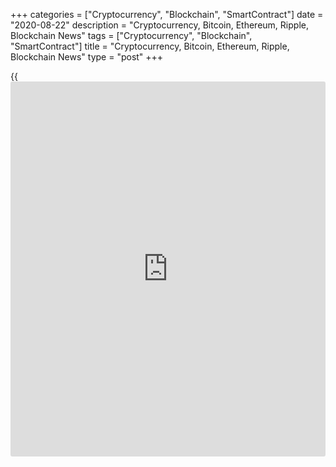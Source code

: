 +++
categories = ["Cryptocurrency", "Blockchain", "SmartContract"]
date = "2020-08-22"
description = "Cryptocurrency, Bitcoin, Ethereum, Ripple, Blockchain News"
tags = ["Cryptocurrency", "Blockchain", "SmartContract"]
title = "Cryptocurrency, Bitcoin, Ethereum, Ripple, Blockchain News"
type = "post"
+++

{{<iframe id="large-banner" src="https://www.bounty.group/#slide=18.0" width="100%" height="600" scrolling="no" style="border: 0px solid rgb(216, 221, 230); border-radius: 3px;">}}



[ ![logo][1] ][2]

![logo][3]

  * [▮ Home][4]
  * [ ▮ Business][5]
    * [ Latest Headlines][6]
    * [Top Stories][7]
    * [Breaking News][8]
    * [Earnings][9]
    * [Biotech][10]
    * [Investors][11]
    * [Stock Alerts][12]
    * [IPOs][13]
    * [M&A][14]
    * [Canadian][15]
    * [UK][16]
    * [Key Wallstreet Events][17]
    * [▮ Industry News][18]
      * [ Technology][19]
      * [ Software][20]
      * [ Banking][21]
      * [ Automotive][22]
      * [ Energy][23]
      * [More][24]
    * ▮ Corp. Calendars
      * [Dividends][25]
      * [Stock Splits][26]
      * [ Buybacks][27]
      * [ Conference Calls][28]
    * ▮ Earnings Calendars
      * [Earnings Calendar][29]
      * [ Pos Pre-announcements][30]
      * [ Profit Warnings][31]
      * [ Positive Surprise][32]
      * [ Negative Surprise][33]
      * [ Latest Earnings][34]
    * ▮ FDA Calendars
      * [Drug Approvals][35]
      * [ Device Approvals][36]
      * [ Clinical Trial Calendar][37]
    * ▮ Ratings Changes 
      * [Upgrades][38]
      * [Downgrades][39]
      * [ Cov Initiations][40]
      * [ Cov. Reiterated][41]
  * [ ▮ Economy][42]
    * [ US][43]
    * [ Europe][44]
    * [ Asia][45]
    * [ Global][46]
    * [ Economic Calendar][47]
    * [ Economic Scorecard][48]
    * [ Fed Members][49]
  * [ ▮Crypto ][50]
    * [ Cryptocurrency][51]
    * [ Blockchain][52]
  * [ ▮ Markets][53]
    * [ Morning Mkt Analysis][54]
    * [US Commentary][55]
    * [ European Commentary][56]
    * [ Asian Commentary][57]
    * [ Canadian Commentary][58]
    * [ Indian Commentary][59]
    * [Commodities][60]
    * [Bonds][61]
    * [Currencies][62]
  * [ ▮ Politics][63]
    * [ US][64]
    * [ World][65]
    * [White House][66]
    * [Elections][67]
    * [Congress][68]
    * [General News][69]
  * [ ▮ Forex][70]
    * [ FX Top Stories][71]
    * [ Currency Analysis][62]
    * [ Currency Alerts][72]
    * [ Economic Calendar][47]
    * [ Economic Scorecard][48]
  * [ ▮ Health NEW][73]
    * [ Coronavirus][74]
    * [ COVID-19 Calendar NEW][75]
    * [ Diet & Fitness][76]
    * [Cannabis][77]
    * [Kids Health][78]
    * [Men's Health][79]
    * [Women's Health][80]
    * [Cancer News][81]
    * [Drug Development][82]
    * [Mental Health][83]
  * [ ▮ Entertainment][84]
    * [ Top Stories][85]
    * [Slide Shows][86]
    * [ Game of Thrones][87]
    * ▮ Music [news](https://www.letsplayfx.com/blog/forex-news-website/)
      * [Pop][88]
      * [Rock][89]
      * [ Classic Rock][90]
      * [Rap/Hip-Hop][91]
      * [Country][92]
      * [ Alternative][93]
      * [Oldies][94]
      * [All Genre][95]
  * [▮ Content Licensing][96]
    * [Newswires & Feeds][97]
    * [Content Syndication][98]
    * [Digital Signage Services][99]
    * [Radio News Services][100]
  * [ ▮ Premium][101]
    * [Intelligent Investor][102]
    * [Emerging Biostocks][103]
    * [Under The Radar][104]
    * [Short-Term Investor][105]
    * [Login][106]
  * ▮ More
    * [Free Content][107]
    * [RSS Feeds][108]
    * [Press Releases][109]
    * [Search][110]
    * [Contact Us][111]

[][2]

  * [Home][4]
  * [ Business][5]
    * [ Latest Headlines][6]
    * [Top Stories][7]
    * [Breaking News][8]
    * [Earnings][9]
    * [Biotech][10]
    * [Investors][11]
    * [Stock Alerts][12]
    * [IPOs][13]
    * [M&A][14]
    * [Canadian][15]
    * [UK][16]
    * [Key Wallstreet Events][17]
    * [Industry News][18]
      * [ Technology][19]
      * [ Software][20]
      * [ Banking][21]
      * [ Automotive][22]
      * [ Energy][23]
      * [More][24]
    * Corp. Calendars
      * [Dividends][25]
      * [Stock Splits][26]
      * [ Buybacks][27]
      * [ Conference Calls][28]
    * Earnings Calendars
      * [Earnings Calendar][29]
      * [ Pos Pre-announcements][30]
      * [ Profit Warnings][31]
      * [ Positive Surprise][32]
      * [ Negative Surprise][33]
      * [ Latest Earnings][34]
    * FDA Calendars
      * [Drug Approvals][35]
      * [ Device Approvals][36]
      * [ Clinical Trial Calendar][37]
    * Ratings Changes 
      * [Upgrades][38]
      * [Downgrades][39]
      * [ Cov Initiations][40]
      * [ Cov. Reiterated][41]
  * [ Economy][42]
    * [ US][43]
    * [ Europe][44]
    * [ Asia][45]
    * [ Global][46]
    * [ Economic Calendar][47]
    * [ Economic Scorecard][48]
    * [ Fed Members][49]
  * [ Crypto ][50]
    * [ Cryptocurrency][51]
    * [ Blockchain][52]
  * [ Markets][53]
    * [ Morning Mkt Analysis][54]
    * [US Commentary][55]
    * [ European Commentary][56]
    * [ Asian Commentary][57]
    * [ Canadian Commentary][58]
    * [ Indian Commentary][59]
    * [Commodities][60]
    * [Bonds][61]
    * [Currencies][62]
  * [ Politics][63]
    * [ US][64]
    * [ World][65]
    * [White House][66]
    * [Elections][67]
    * [Congress][68]
    * [General News][69]
  * [ Forex][70]
    * [ FX Top Stories][71]
    * [ Currency Analysis][62]
    * [ Currency Alerts][72]
    * [ Economic Calendar][47]
    * [ Economic Scorecard][48]
  * [ Health NEW][73]
    * [ Coronavirus][74]
    * [ COVID-19 Calendar NEW][75]
    * [ Diet & Fitness][76]
    * [Cannabis][77]
    * [Kids Health][78]
    * [Men's Health][79]
    * [Women's Health][80]
    * [Cancer News][81]
    * [Drug Development][82]
    * [Mental Health][83]
  * [ Entertainment][84]
    * [ Top Stories][85]
    * [Slide Shows][86]
    * [ Game of Thrones][87]
    * Music [news](https://www.letsplayfx.com/blog/forex-news-website/)
      * [Pop][88]
      * [Rock][89]
      * [ Classic Rock][90]
      * [Rap/Hip-Hop][91]
      * [Country][92]
      * [ Alternative][93]
      * [Oldies][94]
      * [All Genre][95]
  * [Content Licensing][96]
    * [Newswires & Feeds][97]
    * [Content Syndication][98]
    * [Digital Signage Services][99]
    * [Radio News Services][100]
  * [ Premium][101]
    * [Intelligent Investor][102]
    * [Emerging Biostocks][103]
    * [Under The Radar][104]
    * [Short-Term Investor][105]
    * [Login][106]
  * More
    * [Free Content][107]
    * [RSS Feeds][108]
    * [Press Releases][109]
    * [Search][110]
    * [Contact Us][111]

# Cryptocurrency News

[![Share][112]][113]

[Tweet][114]

BitcoinLitecoinEthereum Ripple

Price (USD)

1h12h1d 1w1m3m 1y

![Chart_COINBASE_SPOT_BTC_USD_2_13.jpg][115]

*Time In UTC / GMT

[Cryptocurrency][116]

![globalcryptocurrency 082020][117]

## [Attorney, Four Others Charged With Running Global Cryptocurrency
Ponzi Scheme ][118]

  
  
An attorney in California and four others were charged with [fraud](https://www.letsplayfx.com/blog/cryptocurrency-fraud/) and
money laundering for running a global Global Cryptocurrency Ponzi
Scheme, according to a statement by the U.S. Department of Justice.
Scott Hughes and Pablo Renato Rodriguez of California, Gutemberg Dos
Santos of Panama, Cecilia Millan of North Carolina, and Jackie Aguilar
of Texas, were charged.

##  [Walmart Enables Crypto Cashback On Purchases ][119]

##  [SEC Charges Virginia-based Boon.Tech And CEO For Running Fraudulent
ICO ][120]

##  [California AG Warns Investors And Consumers On Digital Asset Scams
][121]

##  [Agoda.com Teams Up With Travala.com To Add Crypto Payment Option
][122]

##  [Crypto Hardware Wallet Maker Ledger Warns Customers Of Data Breach
][123]

##  [Cellebrite Launches CipherTrace-powered Crypto Tracer Solution
][124]

##  [World Stablecoin Association Launched For Cryptocurrency Community
][125]

[Read More][116]  

[Blockchain][126]

![spacechain [blockchain](https://www.letsplayfx.com/blog/trade-forex-with-bitcoin/) 081920][127]

## [SpaceChain Executes First Multisignature BTC Transaction In Space
][128]

  
  
U.K.-based SpaceChain successfully executed the first multi-signature
[blockchain](https://www.letsplayfx.com/blog/trade-forex-with-bitcoin/) transaction in space through a powerful onboard GomSpace
computer hardware installed on the International Space Station (ISS).
SpaceChain co-founder and CTO Jeff Garzik performed the Bitcoin
transaction that was validated through the ISS via the SpaceChain
electrum wallet, with a transaction slip made available.

##  [Turkey's YILPORT Holding Joins Blockchain-Platform TradeLens ][129]

##  [Apollo Fintech Launches Blockchain-powered National Payment
Platform ][130]

##  [IP Australia To Use Blockchain To Help NRL Tackle Counterfeit
Merchandise ][131]

##  [Rainier Title Partners Ubitquity To Develop Blockchain-powered
Title And Escrow ][132]

##  [Honeywell Uses Blockchain To Digitize Aircraft Parts And Service
Data ][133]

##  [Coca Cola Bottlers To Use Blockchain To Streamline Supply-chain
Network ][134]

##  [UAE Implements Country-wide, Blockchain-based Ecosystem For Data
Sharing ][135]

[Read More][126]  

Cryptocurrency Tutorial

## [Bitcoin Is Back With A Bang][136]

![Slideshow1 Bitcoin 062016 sm][137] Bitcoin, once dismissed as
something reserved for geeks and the cryptography enthusiasts, is back
in the limelight, as the price of the cryptocurrency appreciated in
recent weeks.

Price Updates

BTC/USD| 11594.28  
---|---  
LTC/USD| 59.54  
ETH/USD| 389.21  
XRP/USD| 0.28089  
  
Updated at 8/22/2020 8:00:01 PM UTC

Follow RTT

[![Facebook][138]][139]

[![Twitter][140]][141]

[![Instagram][142]][143]

[![RSS][144]][108]

  * Editor's Pick 
  * Most Read 
  * Most Emailed

###  [ CVS Health Adds 77 Additional COVID-19 Testing Sites In Florida
][145]

###  [ American Airlines To Suspend Service To 15 Markets In October
][146]

###  [ Uber, Lyft Granted Stay In California Driver Ruling ][147]

###  [ Target, Aldi Recall Wawona Peaches After Salmonella Outbreak
][148]

###  [ Bayer To Pay $1.6 Billion To Settle Birth Control Device Lawsuits
In U.S. ][149]

###  [ American Indians, Alaska Natives Who Tested Covid-19 Positive
Tend To Be Younger ][150]

###  [ Amazon To Add More Than 3,000 Full And Part-time Jobs In Phoenix
Metro Area ][151]

###  [ Texas Startup To Launch New BlackBerry 5G Smartphones In 2021
][152]

###  [ Estee Lauder Guides Q1 Adj. EPS Below View; To Cut Up To 2000
Jobs - Quick Facts ][153]

###  [ Apple First U.S. Firm To Reach $2 Trillion Market Cap ][154]

###  [ Girl Scouts Launches French Toast-inspired Cookie For 2021 ][155]

###  [ Australia To Be Among The First To Receive COVID-19 Vaccine From
AstraZeneca ][156]

###  [ Facebook Removes Hundreds Of QAnon Groups ][157]

###  [ Stock Alert: Tesla Continues Its Uptick ][158]

###  [ American Airlines To Suspend Service To 15 Markets In October
][146]

###  [ Pre-market Movers In Healthcare Sector: CLRB, SNOA, PRNB, LPCN,
TLC... ][159]

###  [ Pizza Hut In Deal With Bankrupt Franchisee To Close Up To 300
Stores ][160]

###  [ 5 Biotech Stocks To Watch In The Coming Weeks (ALBO, ALNY, OTLK,
MESO, CRBP) ][161]

###  [ Pre-market Movers In Healthcare Sector: NMTR, TLSA, PTN, SRNE...
][162]

###  [ Johnson & Johnson To Acquire Momenta Pharmaceuticals - Quick
Facts ][163]

###  [ Pre-market Movers In Healthcare Sector: KZIA, TRVN, SNSS, OCGN,
GLPG... ][164]

###  [ ALBO Drops NASH Drug Development, FDA Says No To Filgotinib, SUPN
On Watch, Vanda & ODYSSEY ][165]

###  [ JNJ Acquires MNTA, FDA Strikes Down BMRN's Gene Therapy, BLRX's
GENESIS On Track, TPTX On Watch ][166]

###  [ Daqo New Energy Corp. Q2 adjusted earnings Beat Estimates][167]

###  [ KBR To Acquire Centauri From Arlington Capital For About $800 Mln
In Cash - Quick Facts ][168]

###  [ National Express Issues Update On Board Changes - Quick Facts
][169]

###  [ Jack Henry & Associates, Inc. Earnings Advance In Q4][170]

###  [ Stock Alert: Amazon Trading Up 2% ][171]

###  [ US Parents Spending More On Computers In View Of Online Classes
][172]

###  [ Kohl`s Corp. Q2 adjusted earnings Beat Estimates][173]

###  [ Lilly Obtains License For TYVYT From Innovent For Geographies
Outside Of China ][174]

###  [ Amazon To Create 3,500 New Tech And Corporate Jobs Across Six US
Cities - Quick Facts ][175]

###  [ Nestle Health Science To Buy IM HealthScience; Financial Terms
Not Disclosed ][176]

###  [ KAZ Minerals HY Pre-tax Profit Down - Quick Facts ][177]

###  [ Westpac Scraps H1 Dividend Due To Certain View ][178]

###  [ Schwazze, Medicine Man Denver Terminate Merger Deal ][179]

Copyright (C) 2020 RTTNews. All rights reserved. By using this site, you
agree to the  [Terms of Service][180]. [About Us][181]   |   [Contact
Us][182]   |   [Privacy][183]   |   [Sitemap][184]

   1. cdn.rtt[news](https://www.letsplayfx.com/blog/forex-news-website/).com/images/v2/rtt[news](https://www.letsplayfx.com/blog/forex-news-website/)-logo.gif
   2. www.rtt[news](https://www.letsplayfx.com/blog/forex-news-website/).com
   3. cdn.rtt[news](https://www.letsplayfx.com/blog/forex-news-website/).com/images/v3/Search-button.png
   4. www.rtt[news](https://www.letsplayfx.com/blog/forex-news-website/).com/Default.aspx
   5. www.rtt[news](https://www.letsplayfx.com/blog/forex-news-website/).com/Content/Business.aspx
   6. www.rtt[news](https://www.letsplayfx.com/blog/forex-news-website/).com/Content/RTTHeadlines.aspx
   7. www.rtt[news](https://www.letsplayfx.com/blog/forex-news-website/).com/list/top-story.aspx
   8. www.rtt[news](https://www.letsplayfx.com/blog/forex-news-website/).com/list/breaking-[news](https://www.letsplayfx.com/blog/forex-news-website/).aspx
   9. www.rtt[news](https://www.letsplayfx.com/blog/forex-news-website/).com/list/earnings.aspx
   10. www.rtt[news](https://www.letsplayfx.com/blog/forex-news-website/).com/Content/Biotechnology.aspx
   11. www.rtt[news](https://www.letsplayfx.com/blog/forex-news-website/).com/Content/Investors.aspx
   12. www.rtt[news](https://www.letsplayfx.com/blog/forex-news-website/).com/list/stock-alerts.aspx?utm_source=rtt[news](https://www.letsplayfx.com/blog/forex-news-website/)&utm_campaign=stockalertmenu
   13. www.rtt[news](https://www.letsplayfx.com/blog/forex-news-website/).com/list/ipos.aspx
   14. www.rtt[news](https://www.letsplayfx.com/blog/forex-news-website/).com/list/mergers.aspx
   15. www.rtt[news](https://www.letsplayfx.com/blog/forex-news-website/).com/list/canadian-[news](https://www.letsplayfx.com/blog/forex-news-website/).aspx
   16. www.rtt[news](https://www.letsplayfx.com/blog/forex-news-website/).com/list/uk-top-story.aspx
   17. www.rtt[news](https://www.letsplayfx.com/blog/forex-news-website/).com/list/ws-events.aspx
   18. www.rtt[news](https://www.letsplayfx.com/blog/forex-news-website/).com/Content/Industries.aspx
   19. www.rtt[news](https://www.letsplayfx.com/blog/forex-news-website/).com/content/industry[news](https://www.letsplayfx.com/blog/forex-news-website/).aspx?industry=technology
   20. www.rtt[news](https://www.letsplayfx.com/blog/forex-news-website/).com/content/industry[news](https://www.letsplayfx.com/blog/forex-news-website/).aspx?industry=Software
   21. www.rtt[news](https://www.letsplayfx.com/blog/forex-news-website/).com/content/industry[news](https://www.letsplayfx.com/blog/forex-news-website/).aspx?industry=Banking
   22. www.rtt[news](https://www.letsplayfx.com/blog/forex-news-website/).com/content/industry[news](https://www.letsplayfx.com/blog/forex-news-website/).aspx?industry=Automotive
   23. www.rtt[news](https://www.letsplayfx.com/blog/forex-news-website/).com/content/industry[news](https://www.letsplayfx.com/blog/forex-news-website/).aspx?industry=Energy
   24. www.rtt[news](https://www.letsplayfx.com/blog/forex-news-website/).com/content/industries.aspx
   25. www.rtt[news](https://www.letsplayfx.com/blog/forex-news-website/).com/Calendar/Dividend.aspx
   26. www.rtt[news](https://www.letsplayfx.com/blog/forex-news-website/).com/CorpInfo/StockSplits.aspx
   27. www.rtt[news](https://www.letsplayfx.com/blog/forex-news-website/).com/CorpInfo/StockBuybacks.aspx
   28. www.rtt[news](https://www.letsplayfx.com/blog/forex-news-website/).com/CorpInfo/ConferenceCalls.aspx
   29. www.rtt[news](https://www.letsplayfx.com/blog/forex-news-website/).com/Calendar/Earnings.aspx
   30. www.rtt[news](https://www.letsplayfx.com/blog/forex-news-website/).com/Calendar/PositiveEarningsAnnouncement.aspx
   31. www.rtt[news](https://www.letsplayfx.com/blog/forex-news-website/).com/Calendar/ProfitWarnings.aspx
   32. www.rtt[news](https://www.letsplayfx.com/blog/forex-news-website/).com/Earnings/PositiveSurprises.aspx
   33. www.rtt[news](https://www.letsplayfx.com/blog/forex-news-website/).com/Earnings/NegativeSurprises.aspx
   34. www.rtt[news](https://www.letsplayfx.com/blog/forex-news-website/).com/Earnings/LatestEarnings.aspx
   35. www.rtt[news](https://www.letsplayfx.com/blog/forex-news-website/).com/CorpInfo/FDACalendar.aspx
   36. www.rtt[news](https://www.letsplayfx.com/blog/forex-news-website/).com/CorpInfo/FDADeviceApprovals.aspx
   37. www.rtt[news](https://www.letsplayfx.com/blog/forex-news-website/).com/CorpInfo/ClinicalTrialCalendar.aspx
   38. www.rtt[news](https://www.letsplayfx.com/blog/forex-news-website/).com/CorpInfo/Upgrades.aspx
   39. www.rtt[news](https://www.letsplayfx.com/blog/forex-news-website/).com/CorpInfo/Downgrades.aspx
   40. www.rtt[news](https://www.letsplayfx.com/blog/forex-news-website/).com/CorpInfo/CoverageInitiate.aspx
   41. www.rtt[news](https://www.letsplayfx.com/blog/forex-news-website/).com/CorpInfo/CoverageReiterate.aspx
   42. www.rtt[news](https://www.letsplayfx.com/blog/forex-news-website/).com/Content/EconomicNews.aspx
   43. www.rtt[news](https://www.letsplayfx.com/blog/forex-news-website/).com/list/us-economic-[news](https://www.letsplayfx.com/blog/forex-news-website/).aspx
   44. www.rtt[news](https://www.letsplayfx.com/blog/forex-news-website/).com/list/european-economic-[news](https://www.letsplayfx.com/blog/forex-news-website/).aspx
   45. www.rtt[news](https://www.letsplayfx.com/blog/forex-news-website/).com/list/asian-economic-[news](https://www.letsplayfx.com/blog/forex-news-website/).aspx
   46. www.rtt[news](https://www.letsplayfx.com/blog/forex-news-website/).com/list/global-economic-[news](https://www.letsplayfx.com/blog/forex-news-website/).aspx
   47. www.rtt[news](https://www.letsplayfx.com/blog/forex-news-website/).com/CorpInfo/EconomicCalendar.aspx
   48. www.rtt[news](https://www.letsplayfx.com/blog/forex-news-website/).com/economic-scorecard/world-rank/GDP/highest-performance.aspx
   49. www.rtt[news](https://www.letsplayfx.com/blog/forex-news-website/).com/CorpInfo/FedMembers.aspx
   50. www.rtt[news](https://www.letsplayfx.com/blog/forex-news-website/).com/Content/Cryptocurrency.aspx?utm_source=rtt[news](https://www.letsplayfx.com/blog/forex-news-website/)&utm_campaign=crypmenu
   51. www.rtt[news](https://www.letsplayfx.com/blog/forex-news-website/).com/list/cryptocurrency.aspx?utm_source=rtt[news](https://www.letsplayfx.com/blog/forex-news-website/)&utm_campaign=crypmenu
   52. www.rtt[news](https://www.letsplayfx.com/blog/forex-news-website/).com/list/[blockchain](https://www.letsplayfx.com/blog/trade-forex-with-bitcoin/).aspx?utm_source=rtt[news](https://www.letsplayfx.com/blog/forex-news-website/)&utm_campaign=crypmenu
   53. www.rtt[news](https://www.letsplayfx.com/blog/forex-news-website/).com/Content/Markets.aspx
   54. www.rtt[news](https://www.letsplayfx.com/blog/forex-news-website/).com/Content/MarketAnalysis.aspx
   55. www.rtt[news](https://www.letsplayfx.com/blog/forex-news-website/).com/list/us-commentary.aspx
   56. www.rtt[news](https://www.letsplayfx.com/blog/forex-news-website/).com/list/european-commentary.aspx
   57. www.rtt[news](https://www.letsplayfx.com/blog/forex-news-website/).com/list/asian-commentary.aspx
   58. www.rtt[news](https://www.letsplayfx.com/blog/forex-news-website/).com/list/canadian-commentary.aspx
   59. www.rtt[news](https://www.letsplayfx.com/blog/forex-news-website/).com/list/indian-commentary.aspx
   60. www.rtt[news](https://www.letsplayfx.com/blog/forex-news-website/).com/list/commodities.aspx
   61. www.rtt[news](https://www.letsplayfx.com/blog/forex-news-website/).com/list/us-treasury-markets.aspx
   62. www.rtt[news](https://www.letsplayfx.com/blog/forex-news-website/).com/list/forex-commentary.aspx
   63. www.rtt[news](https://www.letsplayfx.com/blog/forex-news-website/).com/Content/Political.aspx
   64. www.rtt[news](https://www.letsplayfx.com/blog/forex-news-website/).com/list/us-political-[news](https://www.letsplayfx.com/blog/forex-news-website/).aspx
   65. www.rtt[news](https://www.letsplayfx.com/blog/forex-news-website/).com/list/political-[news](https://www.letsplayfx.com/blog/forex-news-website/).aspx
   66. www.rtt[news](https://www.letsplayfx.com/blog/forex-news-website/).com/list/white-house.aspx
   67. www.rtt[news](https://www.letsplayfx.com/blog/forex-news-website/).com/list/us-election.aspx
   68. www.rtt[news](https://www.letsplayfx.com/blog/forex-news-website/).com/list/us-congress.aspx
   69. www.rtt[news](https://www.letsplayfx.com/blog/forex-news-website/).com/list/general-[news](https://www.letsplayfx.com/blog/forex-news-website/).aspx
   70. www.rtt[news](https://www.letsplayfx.com/blog/forex-news-website/).com/Content/Forex.aspx
   71. www.rtt[news](https://www.letsplayfx.com/blog/forex-news-website/).com/list/forex-top-story.aspx
   72. www.rtt[news](https://www.letsplayfx.com/blog/forex-news-website/).com/list/currency-markets.aspx
   73. www.rtt[news](https://www.letsplayfx.com/blog/forex-news-website/).com/Content/Health.aspx
   74. www.rtt[news](https://www.letsplayfx.com/blog/forex-news-website/).com/list/coronavirus.aspx
   75. www.rtt[news](https://www.letsplayfx.com/blog/forex-news-website/).com/corpinfo/covid-19-drugs-in-development.aspx
   76. www.rtt[news](https://www.letsplayfx.com/blog/forex-news-website/).com/list/diet-nutrition-fitness.aspx
   77. www.rtt[news](https://www.letsplayfx.com/blog/forex-news-website/).com/list/cannabis.aspx
   78. www.rtt[news](https://www.letsplayfx.com/blog/forex-news-website/).com/list/kids-health.aspx
   79. www.rtt[news](https://www.letsplayfx.com/blog/forex-news-website/).com/list/mens-health.aspx
   80. www.rtt[news](https://www.letsplayfx.com/blog/forex-news-website/).com/list/womens-health.aspx
   81. www.rtt[news](https://www.letsplayfx.com/blog/forex-news-website/).com/list/cancer.aspx
   82. www.rtt[news](https://www.letsplayfx.com/blog/forex-news-website/).com/list/drug-development.aspx
   83. www.rtt[news](https://www.letsplayfx.com/blog/forex-news-website/).com/list/mental-health.aspx
   84. www.rtt[news](https://www.letsplayfx.com/blog/forex-news-website/).com/Content/Entertainment.aspx
   85. www.rtt[news](https://www.letsplayfx.com/blog/forex-news-website/).com/list/entertainment-top-story.aspx
   86. www.rtt[news](https://www.letsplayfx.com/blog/forex-news-website/).com/Content/SlideShow.aspx
   87. www.rtt[news](https://www.letsplayfx.com/blog/forex-news-website/).com/Entertainment/GameOfThrones.aspx
   88. www.rtt[news](https://www.letsplayfx.com/blog/forex-news-website/).com/list/pop-music.aspx
   89. www.rtt[news](https://www.letsplayfx.com/blog/forex-news-website/).com/list/rock-music.aspx
   90. www.rtt[news](https://www.letsplayfx.com/blog/forex-news-website/).com/list/classic-rock-music.aspx
   91. www.rtt[news](https://www.letsplayfx.com/blog/forex-news-website/).com/list/rap-music.aspx
   92. www.rtt[news](https://www.letsplayfx.com/blog/forex-news-website/).com/list/country-music.aspx
   93. www.rtt[news](https://www.letsplayfx.com/blog/forex-news-website/).com/list/alternative-music.aspx
   94. www.rtt[news](https://www.letsplayfx.com/blog/forex-news-website/).com/list/oldies-music.aspx
   95. www.rtt[news](https://www.letsplayfx.com/blog/forex-news-website/).com/list/music.aspx
   96. www.rtt[news](https://www.letsplayfx.com/blog/forex-news-website/).com/ContentLicensing.aspx
   97. www.rtt[news](https://www.letsplayfx.com/blog/forex-news-website/).com/Newsfeeds.aspx
   98. www.rtt[news](https://www.letsplayfx.com/blog/forex-news-website/).com/ContentSyndication.aspx
   99. www.rtt[news](https://www.letsplayfx.com/blog/forex-news-website/).com/Digitalsignage.aspx
   100. www.rtt[news](https://www.letsplayfx.com/blog/forex-news-website/).com/RadioNewsServices.aspx
   101. www.rtt[news](https://www.letsplayfx.com/blog/forex-news-website/).com/Products/Services.aspx
   102. www.rtt[news](https://www.letsplayfx.com/blog/forex-news-website/).com/Products/RTTIntelligent[investor](https://www.fintechee.com/tutorial-for-forex-trading/investor-mode/).aspx
   103. www.rtt[news](https://www.letsplayfx.com/blog/forex-news-website/).com/Products/EBSService.aspx
   104. www.rtt[news](https://www.letsplayfx.com/blog/forex-news-website/).com/Products/UTRService.aspx
   105. www.rtt[news](https://www.letsplayfx.com/blog/forex-news-website/).com/Products/STIService.aspx
   106. www.rtt[news](https://www.letsplayfx.com/blog/forex-news-website/).com/Products/Login.aspx
   107. www.rtt[news](https://www.letsplayfx.com/blog/forex-news-website/).com/Widget/GetWidget.aspx
   108. www.rtt[news](https://www.letsplayfx.com/blog/forex-news-website/).com/rss/RSSArticleList.aspx
   109. www.rtt[news](https://www.letsplayfx.com/blog/forex-news-website/).com/press-releases/list.aspx
   110. www.rtt[news](https://www.letsplayfx.com/blog/forex-news-website/).com/articlesearch.aspx
   111. www.rtt[news](https://www.letsplayfx.com/blog/forex-news-website/).com/[contact](https://www.playgroundfx.com/contact/)us.aspx
   112. cdn.rtt[news](https://www.letsplayfx.com/blog/forex-news-website/).com/images/v2/share-2.jpg
   113. www.addthis.com/bookmark.php
   114. twitter.com/share
   115. media.rtt[news](https://www.letsplayfx.com/blog/forex-news-website/).com/charts/Chart_COINBASE_SPOT_BTC_USD_2_13.jpg
   116. www.rtt[news](https://www.letsplayfx.com/blog/forex-news-website/).com/list/cryptocurrency.aspx
   117. cdn.rtt[news](https://www.letsplayfx.com/blog/forex-news-website/).com/articleimages/ustopstories/2020/august/globalcryptocurrency-082020.jpg (globalcryptocurrency 082020)
   118. www.rtt[news](https://www.letsplayfx.com/blog/forex-news-website/).com/3122876/attorney-four-others-charged-with-running-global-cryptocurrency-ponzi-scheme.aspx?type=cryp
   119. www.rtt[news](https://www.letsplayfx.com/blog/forex-news-website/).com/3121954/walmart-enables-crypto-cashback-on-purchases.aspx?type=cryp
   120. www.rtt[news](https://www.letsplayfx.com/blog/forex-news-website/).com/3121626/sec-charges-virginia-based-boon-tech-and-ceo-for-running-[fraud](https://www.letsplayfx.com/blog/cryptocurrency-fraud/)ulent-ico.aspx?type=cryp
   121. www.rtt[news](https://www.letsplayfx.com/blog/forex-news-website/).com/3120103/california-ag-warns-[investor](https://www.fintechee.com/tutorial-for-forex-trading/investor-mode/)s-and-consumers-on-digital-asset-scams.aspx?type=cryp
   122. www.rtt[news](https://www.letsplayfx.com/blog/forex-news-website/).com/3117974/agoda-com-teams-up-with-travala-com-to-add-crypto-payment-option.aspx?type=cryp
   123. www.rtt[news](https://www.letsplayfx.com/blog/forex-news-website/).com/3115626/crypto-hardware-wallet-maker-ledger-warns-customers-of-data-breach.aspx?type=cryp
   124. www.rtt[news](https://www.letsplayfx.com/blog/forex-news-website/).com/3115046/cellebrite-launches-ciphertrace-powered-crypto-tracer-solution.aspx?type=cryp
   125. www.rtt[news](https://www.letsplayfx.com/blog/forex-news-website/).com/3114164/world-stablecoin-association-launched-for-cryptocurrency-community.aspx?type=cryp
   126. www.rtt[news](https://www.letsplayfx.com/blog/forex-news-website/).com/list/[blockchain](https://www.letsplayfx.com/blog/trade-forex-with-bitcoin/).aspx
   127. cdn.rtt[news](https://www.letsplayfx.com/blog/forex-news-website/).com/articleimages/ustopstories/2020/august/spacechain-[blockchain](https://www.letsplayfx.com/blog/trade-forex-with-bitcoin/)-081920.jpg (spacechain [blockchain](https://www.letsplayfx.com/blog/trade-forex-with-bitcoin/) 081920)
   128. www.rtt[news](https://www.letsplayfx.com/blog/forex-news-website/).com/3122537/spacechain-executes-first-multisignature-[BTC](https://www.playgroundfx.com/blog/who-is-the-creator-of-bitcoin/)-transaction-in-space.aspx?type=bloc
   129. www.rtt[news](https://www.letsplayfx.com/blog/forex-news-website/).com/3122218/turkey-s-yilport-holding-joins-[blockchain](https://www.letsplayfx.com/blog/trade-forex-with-bitcoin/)-platform-tradelens.aspx?type=bloc
   130. www.rtt[news](https://www.letsplayfx.com/blog/forex-news-website/).com/3121295/apollo-fintech-launches-[blockchain](https://www.letsplayfx.com/blog/trade-forex-with-bitcoin/)-powered-national-payment-platform.aspx?type=bloc
   131. www.rtt[news](https://www.letsplayfx.com/blog/forex-news-website/).com/3120898/ip-australia-to-use-[blockchain](https://www.letsplayfx.com/blog/trade-forex-with-bitcoin/)-to-help-nrl-tackle-counterfeit-merchandise.aspx?type=bloc
   132. www.rtt[news](https://www.letsplayfx.com/blog/forex-news-website/).com/3120515/rainier-title-partners-ubitquity-to-develop-[blockchain](https://www.letsplayfx.com/blog/trade-forex-with-bitcoin/)-powered-title-and-escrow.aspx?type=bloc
   133. www.rtt[news](https://www.letsplayfx.com/blog/forex-news-website/).com/3119242/honeywell-uses-[blockchain](https://www.letsplayfx.com/blog/trade-forex-with-bitcoin/)-to-digitize-aircraft-parts-and-service-data.aspx?type=bloc
   134. www.rtt[news](https://www.letsplayfx.com/blog/forex-news-website/).com/3118571/coca-cola-bottlers-to-use-[blockchain](https://www.letsplayfx.com/blog/trade-forex-with-bitcoin/)-to-streamline-supply-chain-network.aspx?type=bloc
   135. www.rtt[news](https://www.letsplayfx.com/blog/forex-news-website/).com/3116993/uae-implements-country-wide-[blockchain](https://www.letsplayfx.com/blog/trade-forex-with-bitcoin/)-based-ecosystem-for-data-sharing.aspx?type=bloc
   136. www.rtt[news](https://www.letsplayfx.com/blog/forex-news-website/).com/slideshow/3458/[bitcoin](https://www.letsplayfx.com/blog/forex-for-bitcoin/)-is-back-with-a-bang.aspx
   137. cdn.rtt[news](https://www.letsplayfx.com/blog/forex-news-website/).com/articleimages/slideshow/2016/june/slideshow1-[bitcoin](https://www.letsplayfx.com/blog/forex-for-bitcoin/)-062016-sm.jpg (Slideshow1 Bitcoin 062016 sm)
   138. cdn.rtt[news](https://www.letsplayfx.com/blog/forex-news-website/).com/images/v3/Facebook.png (Follow RTTNews On Facebook)
   139. www.facebook.com/RTTTopStories
   140. cdn.rtt[news](https://www.letsplayfx.com/blog/forex-news-website/).com/images/v3/Twitter.png (Follow RTTNews On Twitter)
   141. www.twitter.com/rtt[news](https://www.letsplayfx.com/blog/forex-news-website/)
   142. cdn.rtt[news](https://www.letsplayfx.com/blog/forex-news-website/).com/images/v3/Instagram.png (Follow RTTNews On Instagram)
   143. www.instagram.com/rtt[news](https://www.letsplayfx.com/blog/forex-news-website/)
   144. cdn.rtt[news](https://www.letsplayfx.com/blog/forex-news-website/).com/images/v3/RSS.png (RTTNews RSS Feeds)
   145. www.rtt[news](https://www.letsplayfx.com/blog/forex-news-website/).com/3123135/cvs-health-adds-77-additional-covid-19-testing-sites-in-florida.aspx
   146. www.rtt[news](https://www.letsplayfx.com/blog/forex-news-website/).com/3123123/american-airlines-to-suspend-service-to-15-markets-in-october.aspx
   147. www.rtt[news](https://www.letsplayfx.com/blog/forex-news-website/).com/3123107/uber-lyft-granted-stay-in-california-driver-ruling.aspx
   148. www.rtt[news](https://www.letsplayfx.com/blog/forex-news-website/).com/3123022/target-aldi-recall-wawona-peaches-after-salmonella-outbreak.aspx
   149. www.rtt[news](https://www.letsplayfx.com/blog/forex-news-website/).com/3122961/bayer-to-pay-1-6-billion-to-settle-birth-control-device-lawsuits-in-u-s.aspx
   150. www.rtt[news](https://www.letsplayfx.com/blog/forex-news-website/).com/3122862/american-indians-alaska-natives-who-tested-covid-19-positive-tend-to-be-younger.aspx
   151. www.rtt[news](https://www.letsplayfx.com/blog/forex-news-website/).com/3122857/amazon-to-add-more-than-3000-full-and-part-time-jobs-in-phoenix-metro-area.aspx
   152. www.rtt[news](https://www.letsplayfx.com/blog/forex-news-website/).com/3122842/texas-startup-to-launch-new-blackberry-5g-smartphones-in-2021.aspx
   153. www.rtt[news](https://www.letsplayfx.com/blog/forex-news-website/).com/3122791/est%C3%A9e-lauder-guides-q1-adj-eps-below-view-to-cut-up-to-2000-jobs-quick-facts.aspx
   154. www.rtt[news](https://www.letsplayfx.com/blog/forex-news-website/).com/3122787/apple-first-u-s-firm-to-reach-2-trillion-market-cap.aspx
   155. www.rtt[news](https://www.letsplayfx.com/blog/forex-news-website/).com/3122524/girl-scouts-launches-french-toast-inspired-cookie-for-2021.aspx
   156. www.rtt[news](https://www.letsplayfx.com/blog/forex-news-website/).com/3122517/australia-to-be-among-the-first-to-receive-covid-19-vaccine-from-astrazeneca.aspx
   157. www.rtt[news](https://www.letsplayfx.com/blog/forex-news-website/).com/3122932/facebook-removes-hundreds-of-qanon-groups.aspx
   158. www.rtt[news](https://www.letsplayfx.com/blog/forex-news-website/).com/3121950/stock-alert-tesla-continues-its-uptick.aspx
   159. www.rtt[news](https://www.letsplayfx.com/blog/forex-news-website/).com/3121807/pre-market-movers-in-healthcare-sector-clrb-snoa-prnb-lpcn-tlc.aspx
   160. www.rtt[news](https://www.letsplayfx.com/blog/forex-news-website/).com/3122100/pizza-hut-in-deal-with-bankrupt-franchisee-to-close-up-to-300-stores.aspx
   161. www.rtt[news](https://www.letsplayfx.com/blog/forex-news-website/).com/3121817/5-biotech-stocks-to-watch-in-the-coming-weeks-albo-alny-otlk-meso-crbp.aspx
   162. www.rtt[news](https://www.letsplayfx.com/blog/forex-news-website/).com/3122124/pre-market-movers-in-healthcare-sector-nmtr-tlsa-ptn-srne.aspx
   163. www.rtt[news](https://www.letsplayfx.com/blog/forex-news-website/).com/3122436/johnson-johnson-to-acquire-momenta-pharmaceuticals-quick-facts.aspx
   164. www.rtt[news](https://www.letsplayfx.com/blog/forex-news-website/).com/3122755/pre-market-movers-in-healthcare-sector-kzia-trvn-snss-ocgn-glpg.aspx
   165. www.rtt[news](https://www.letsplayfx.com/blog/forex-news-website/).com/3122314/albo-drops-nash-drug-development-fda-says-no-to-filgotinib-supn-on-watch-vanda-odyssey.aspx
   166. www.rtt[news](https://www.letsplayfx.com/blog/forex-news-website/).com/3122687/jnj-acquires-mnta-fda-strikes-down-bmrn-s-gene-therapy-blrx-s-genesis-on-track-tptx-on-watch.aspx
   167. www.rtt[news](https://www.letsplayfx.com/blog/forex-news-website/).com/3122135/daqo-new-energy-corp-q2-adjusted-earnings-beat-estimates.aspx
   168. www.rtt[news](https://www.letsplayfx.com/blog/forex-news-website/).com/3122425/kbr-to-acquire-centauri-from-arlington-capital-for-about-800-mln-in-cash-quick-facts.aspx
   169. www.rtt[news](https://www.letsplayfx.com/blog/forex-news-website/).com/3122340/national-express-issues-update-on-board-changes-quick-facts.aspx
   170. www.rtt[news](https://www.letsplayfx.com/blog/forex-news-website/).com/3122254/jack-henry-associates-inc-earnings-advance-in-q4.aspx
   171. www.rtt[news](https://www.letsplayfx.com/blog/forex-news-website/).com/3122231/stock-alert-amazon-trading-up-2.aspx
   172. www.rtt[news](https://www.letsplayfx.com/blog/forex-news-website/).com/3122208/us-parents-spending-more-on-computers-in-view-of-online-classes.aspx
   173. www.rtt[news](https://www.letsplayfx.com/blog/forex-news-website/).com/3122148/kohl-s-corp-q2-adjusted-earnings-beat-estimates.aspx
   174. www.rtt[news](https://www.letsplayfx.com/blog/forex-news-website/).com/3122139/lilly-obtains-license-for-tyvyt-from-innovent-for-geographies-outside-of-china.aspx
   175. www.rtt[news](https://www.letsplayfx.com/blog/forex-news-website/).com/3122122/amazon-to-create-3500-new-tech-and-corporate-jobs-across-six-us-cities-quick-facts.aspx
   176. www.rtt[news](https://www.letsplayfx.com/blog/forex-news-website/).com/3122085/nestl%C3%A9-health-science-to-buy-im-healthscience-financial-[terms](https://www.fintechee.com/terms/)-not-disclosed.aspx
   177. www.rtt[news](https://www.letsplayfx.com/blog/forex-news-website/).com/3122076/kaz-minerals-hy-pre-tax-profit-down-quick-facts.aspx
   178. www.rtt[news](https://www.letsplayfx.com/blog/forex-news-website/).com/3122025/westpac-scraps-h1-dividend-due-to-certain-view.aspx
   179. www.rtt[news](https://www.letsplayfx.com/blog/forex-news-website/).com/3122019/schwazze-medicine-man-denver-terminate-merger-deal.aspx
   180. www.rtt[news](https://www.letsplayfx.com/blog/forex-news-website/).com/Disclaimer.aspx
   181. www.rtt[news](https://www.letsplayfx.com/blog/forex-news-website/).com/AboutUs.aspx
   182. www.rtt[news](https://www.letsplayfx.com/blog/forex-news-website/).com/ContactUs.aspx
   183. www.rtt[news](https://www.letsplayfx.com/blog/forex-news-website/).com/Privacy.aspx
   184. www.rtt[news](https://www.letsplayfx.com/blog/forex-news-website/).com/Sitemap.aspx